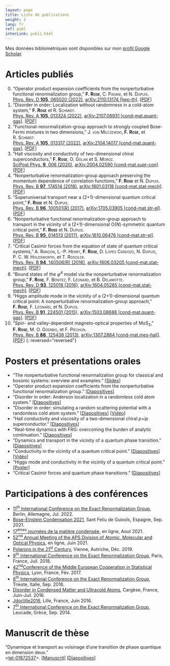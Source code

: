 ```yaml
---
layout: page
title: Liste de publications
weight: 2
lang: fr
ref: publ
interLink: publi.html
---
```


Mes données bibliométriques sont disponibles sur mon [profil Google Scholar](https://scholar.google.com/citations?user=Vw_RiCgAAAAJ).

<!--
# Prépublications


0. “Operator product expansion coefficients from the nonperturbative functional renormalization group,” **F.&nbsp;<span style="font-variant:small-caps;">Rose</span>**, C.&nbsp;<span style="font-variant:small-caps;">Pagani</span>, et N.&nbsp;<span style="font-variant:small-caps;">Dupuis</span>.  
[arXiv:2110.13174 [hep-th]](https://arxiv.org/abs/2110.13174). 
{: reversed="reversed"}
-->

# Articles publiés

0. “Operator product expansion coefficients from the nonperturbative functional renormalization group,” **F.&nbsp;<span style="font-variant:small-caps;">Rose</span>**, C.&nbsp;<span style="font-variant:small-caps;">Pagani</span>, et N.&nbsp;<span style="font-variant:small-caps;">Dupuis</span>.  
[Phys. Rev. D **105**, 065020 (2022)](https://doi.org/10.1103/PhysRevD.105.065020),
[arXiv:2110.13174 [hep-th]](https://arxiv.org/abs/2110.13174). [[PDF]({{site.baseurl}}/docs/PhysRevD.105.065020.pdf)]
0. “Disorder in order: Localization without randomness in a cold-atom system,” **F.&nbsp;<span style="font-variant:small-caps;">Rose</span>** et R.&nbsp;<span style="font-variant:small-caps;">Schmidt</span>.  
[Phys. Rev. A **105**, 013324 (2022)](https://doi.org/10.1103/PhysRevA.105.013324), [arXiv:2107.06931 [cond-mat.quant-gas]](https://arxiv.org/abs/2107.06931). [[PDF]({{site.baseurl}}/docs/PhysRevA.105.013324.pdf)]
0.  “Functional-renormalization-group approach to strongly coupled Bose-Fermi mixtures in two dimensions,” J.&nbsp;<span style="font-variant:small-caps;">von&nbsp;Milczewski</span>, **F.&nbsp;<span style="font-variant:small-caps;">Rose</span>**, et R.&nbsp;<span style="font-variant:small-caps;">Schmidt</span>.  
[Phys. Rev. A **105**, 013317 (2022)](https://doi.org/10.1103/PhysRevA.105.013317), [arXiv:2104.14017 [cond-mat.quant-gas]](https://arxiv.org/abs/2104.14017). [[PDF]({{site.baseurl}}/docs/PhysRevA.105.013317.pdf)] 
0.  “Hall viscosity and conductivity of two-dimensional chiral superconductors,” **F.&nbsp;<span style="font-variant:small-caps;">Rose</span>**, O.&nbsp;<span style="font-variant:small-caps;">Golan</span> et S.&nbsp;<span style="font-variant:small-caps;">Moroz</span>.  
[SciPost Phys. **9**, 006 (2020)](https://doi.org/10.21468/SciPostPhys.9.1.006), [arXiv:2004.02590 [cond-mat.supr-con]](https://arxiv.org/abs/2004.02590).   [[PDF]({{site.baseurl}}/docs/SciPostPhys_9_1_006.pdf)]
0. “Nonperturbative renormalization-group approach preserving the momentum dependence of correlation functions,” **F.&nbsp;<span style="font-variant:small-caps;">Rose</span>** et N.&nbsp;<span style="font-variant:small-caps;">Dupuis</span>.  
[Phys. Rev. B **97**, 174514 (2018)](https://doi.org/10.1103/PhysRevB.97.174514), [arXiv:1801.03118 [cond-mat.stat-mech]](https://arxiv.org/abs/1801.03118). [[PDF]({{site.baseurl}}/docs/PhysRevB.97.174514.pdf)]
0. “Superuniversal transport near a (2+1)-dimensional quantum critical point,” **F.&nbsp;<span style="font-variant:small-caps;">Rose</span>** et N.&nbsp;<span style="font-variant:small-caps;">Dupuis</span>.  
 [Phys. Rev. B **96**, 100501(R) (2017)](https://dx.doi.org/10.1103/PhysRevB.96.100501), [arXiv:1705.03905 [cond-mat.str-el]](https://arxiv.org/abs/1705.03905). [[PDF]({{site.baseurl}}/docs/PhysRevB.96.100501.pdf)]
0. “Nonperturbative functional renormalization-group approach to transport in the vicinity of a (2+1)-dimensional O(*N*)-symmetric quantum critical point,” **F.&nbsp;<span style="font-variant:small-caps;">Rose</span>** et N.&nbsp;<span style="font-variant:small-caps;">Dupuis</span>.  
 [Phys. Rev. B **95**, 014513 (2017)](https://dx.doi.org/10.1103/PhysRevB.95.014513), [arXiv:1610.06476 [cond-mat.str-el]](https://arxiv.org/abs/1610.06476). [[PDF]({{site.baseurl}}/docs/PhysRevB.95.014513.pdf)]
0. “Critical Casimir forces from the equation of state of quantum critical systems,” A.&nbsp;<span style="font-variant:small-caps;">Rançon</span>, L.-P.&nbsp;<span style="font-variant:small-caps;">Henry</span>, **F.&nbsp;<span style="font-variant:small-caps;">Rose</span>**, D.&nbsp;<span style="font-variant:small-caps;">Lopes&nbsp;Cardozo</span>, N.&nbsp;<span style="font-variant:small-caps;">Dupuis</span>, P.&nbsp;C.&nbsp;W.&nbsp;<span style="font-variant:small-caps;">Holdsworth</span>, et T.&nbsp;<span style="font-variant:small-caps;">Roscilde</span>.  
 [Phys. Rev. B **94**, 140506(R) (2016)](https://dx.doi.org/10.1103/PhysRevB.94.140506), [arXiv:1606.03205 [cond-mat.stat-mech]](https://arxiv.org/abs/1606.03205). [[PDF]({{site.baseurl}}/docs/PhysRevB.94.140506.pdf)]
0. “Bound states of the *φ*<sup>4</sup> model via the nonperturbative renormalization group,” **F.&nbsp;<span style="font-variant:small-caps;">Rose</span>**, F.&nbsp;<span style="font-variant:small-caps;">Benitez</span>, F.&nbsp;<span style="font-variant:small-caps;">Léonard</span>, et B.&nbsp;<span style="font-variant:small-caps;">Delamotte</span>.  
 [Phys. Rev. D **93**, 125018 (2016)](https://dx.doi.org/10.1103/PhysRevD.93.125018), [arXiv:1604.05285 [cond-mat.stat-mech]](https://arxiv.org/abs/1604.05285). [[PDF]({{site.baseurl}}/docs/PhysRevD.93.125018.pdf)]
0. “Higgs amplitude mode in the vicinity of a (2+1)-dimensional quantum critical point: A nonperturbative renormalization-group approach,” **F.&nbsp;<span style="font-variant:small-caps;">Rose</span>**, F.&nbsp;<span style="font-variant:small-caps;">Léonard</span>, et N.&nbsp;<span style="font-variant:small-caps;">Dupuis</span>.  
 [Phys. Rev. B **91**, 224501 (2015)](https://dx.doi.org/10.1103/PhysRevB.91.224501), [arXiv:1503.08688 [cond-mat.quant-gas]](https://arxiv.org/abs/1503.08688). [[PDF]({{site.baseurl}}/docs/PhysRevB.91.224501.pdf)]
0. “Spin- and valley-dependent magneto-optical properties of MoS<sub>2</sub>,” **F.&nbsp;<span style="font-variant:small-caps;">Rose</span>**, M.&nbsp;O.&nbsp;<span style="font-variant:small-caps;">Goerbig</span>, et F.&nbsp;<span style="font-variant:small-caps;">Piéchon</span>.  
 [Phys. Rev. B **88**, 125438 (2013)](https://dx.doi.org/10.1103/PhysRevB.88.125438), [arXiv:1307.2884 [cond-mat.mes-hall]](https://arxiv.org/abs/1307.2884). [[PDF]({{site.baseurl}}/docs/PhysRevB.88.125438.pdf)]
{: reversed="reversed"}

# Posters et présentations orales

* “The nonperturbative functional renormalization group for classical and bosonic systems: overview and examples.” [[Slides]({{site.baseurl}}/docs/Rose_LMUSeminar22.pdf)]
* “Operator product expansion coefficients from the nonperturbative functional renormalization group.” [[Diapositives]({{site.baseurl}}/docs/rose_erg22.pdf)]
* “Disorder in order: Anderson localization in a randomless cold atom system.” [[Diapositives]({{site.baseurl}}/docs/rose_groupSem20.pdf)]
* “Disorder in order: simulating a random scattering potential with a randomless cold atom system.” [[Diapositives]({{site.baseurl}}/docs/rose_vienna19.pdf)] [[Vidéo](https://www.youtube.com/watch?v=3MMhnhb2H9Y)]
* “Hall conductivity and viscosity of a two-dimensional chiral *p*+i*p* superconductor.” [[Diapositives]({{site.baseurl}}/docs/rose_retreat19.pdf)]
* “Real-time dynamics with FRG: overcoming the burden of analytic continuation.” [[Diapositives]({{site.baseurl}}/docs/rose_erg18.pdf)]
* “Dynamics and transport in the vicinity of a quantum phase transition.” [[Diapositives]({{site.baseurl}}/docs/seminar_munchen.pdf)]
* “Conductivity in the vicinity of a quantum critical point.” [[Diapositives]({{site.baseurl}}/docs/rose_erg16.pdf)] [[Vidéo](https://indico.ictp.it/event/7608/session/2/contribution/42/material/video/0.link)]
* “Higgs mode and conductivity in the vicinity of a quantum critical point.” [[Poster]({{site.baseurl}}/docs/poster_cargese.pdf)]
* “Critical Casimir forces and quantum phase transitions.” [[Diapositives]({{site.baseurl}}/docs/rose_casimir.pdf)]

# Participations à des conférences

* [11<sup>th</sup> International Conference on the Exact Renormalization Group](https://indico.tpi.uni-jena.de/event/199/), Berlin, Allemagne, Jul. 2022.
* [Bose-Einstein Condensation 2021](https://bec2021.org), Sant Feliu de Guixols, Espagne, Sep. 2021.
* [17<sup>èmes</sup> journées de la matière condensée](https://jmc17.sciencesconf.org), en ligne, Aout 2021.
* [52<sup>nd</sup> Annual Meeting of the APS Division of Atomic, Molecular and Optical Physics](http://meetings.aps.org/Meeting/DAMOP21), en ligne, Juin 2021.
* [Polarons in the 21<sup>st</sup> Century](https://www.esi.ac.at/events/e25/), Vienne, Autriche, Déc. 2019.
* [9<sup>th</sup> International Conference on the Exact Renormalization Group](https://erg2018.sciencesconf.org), Paris, France, Juil. 2018.
* [42<sup>nd</sup>Conference of the Middle European Cooperation in Statistical Physics](https://meco42.sciencesconf.org), Lyon, France, Fév. 2017.
* [8<sup>th</sup> International Conference on the Exact Renormalization Group](https://indico.ictp.it/event/7608/), Trieste, Italie, Sep. 2016.
* [Disorder in Condensed Matter and Ultracold Atoms](https://dcmua2016.sciencesconf.org), Cargèse, France, Juin-Juil. 2016.
* [Jdoclille2016](https://jdoclille2016.sciencesconf.org), Lille, France, Juin 2016.
* [7<sup>th</sup> International Conference on the Exact Renormalization Group](http://erg2014.phys.uoa.gr), Leucade, Grèce, Sep. 2014.



# Manuscrit de thèse

“Dynamique et transport au voisinage d’une transition de phase quantique en dimension deux.”  
<[tel-01872537](https://tel.archives-ouvertes.fr/tel-01872537)>. [[Manuscrit]({{site.baseurl}}/docs/Rose_manuscrit.pdf)] [[Diapositives]({{site.baseurl}}/docs/soutenance_rose.pdf)]

